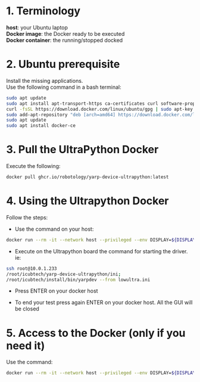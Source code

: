 # 1. Terminology

**host**: your Ubuntu laptop  
**Docker image**: the Docker ready to be executed  
**Docker container**: the running/stopped docked  

# 2. Ubuntu prerequisite
Install the missing applications.  
Use the following command in a bash terminal:
```bash
sudo apt update
sudo apt install apt-transport-https ca-certificates curl software-properties-common
curl -fsSL https://download.docker.com/linux/ubuntu/gpg | sudo apt-key add -
sudo add-apt-repository "deb [arch=amd64] https://download.docker.com/linux/ubuntu focal stable"
sudo apt update
sudo apt install docker-ce
```

# 3. Pull the UltraPython Docker

Execute the following:
```bash
docker pull ghcr.io/robotology/yarp-device-ultrapython:latest
```

# 4. Using the Ultrapython Docker
Follow the steps:

- Use the command on your host:
```bash
docker run --rm -it --network host --privileged --env DISPLAY=${DISPLAY} --env XAUTHORITY=/root/.Xauthority --mount type=bind,source=${XAUTHORITY},target=/root/.Xauthority --mount type=bind,source=/tmp/.X11-unix,target=/tmp/.X11-unix --mount type=bind,source=${HOME}/.config/yarp,target=/root/.config/yarp --name ultrapython  ghcr.io/robotology/yarp-device-ultrapython script-video.sh
```

- Execute on the Ultrapython board the command for starting the driver.
ie:
```bash
ssh root@10.0.1.233
/root/icubtech/yarp-device-ultrapython/ini;
/root/icubtech/install/bin/yarpdev --from lowultra.ini
```

- Press ENTER on your docker host

- To end your test press again ENTER on your docker host. All the GUI will be closed

# 5. Access to the Docker (only if you need it)

Use the command:
```bash
docker run --rm -it --network host --privileged --env DISPLAY=${DISPLAY} --env XAUTHORITY=/root/.Xauthority --mount type=bind,source=${XAUTHORITY},target=/root/.Xauthority --mount type=bind,source=/tmp/.X11-unix,target=/tmp/.X11-unix --mount type=bind,source=${HOME}/.config/yarp,target=/root/.config/yarp --name ultrapython  ghcr.io/robotology/yarp-device-ultrapython bash
```



